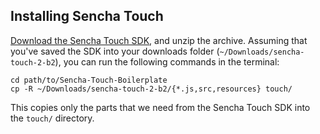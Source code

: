 Installing Sencha Touch
-----------------------

[Download the Sencha Touch SDK][sdk], and unzip the archive. Assuming that you've saved the SDK into your downloads folder (`~/Downloads/sencha-touch-2-b2`), you can run the following commands in the terminal:

    cd path/to/Sencha-Touch-Boilerplate
    cp -R ~/Downloads/sencha-touch-2-b2/{*.js,src,resources} touch/

This copies only the parts that we need from the Sencha Touch SDK into the `touch/` directory.

[sdk]: http://www.sencha.com/products/touch/download/